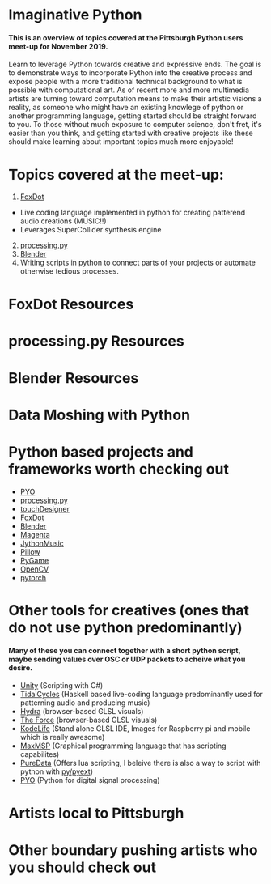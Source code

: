 # Imaginative Python
#### This is an overview of topics covered at the Pittsburgh Python users meet-up for November 2019.


Learn to leverage Python towards creative and expressive ends. The goal is to demonstrate ways to incorporate Python into the creative process and expose people with a more traditional technical background to what is possible with computational art.  As of recent more and more multimedia artists are turning toward computation means to make their artistic visions a reality, as someone who might have an existing knowlege of python or another programming language, getting started should be straight forward to you.  To those without much exposure to computer science, don't fret, it's easier than you think, and getting started with creative projects like these should make learning about important topics much more enjoyable!

# Topics covered at the meet-up:
1. [FoxDot](https://github.com/Qirky/FoxDot) 
* Live coding language implemented in python for creating patterend audio creations (MUSIC!!)
* Leverages SuperCollider synthesis engine
2. [processing.py](https://py.processing.org/)
3. [Blender](https://www.blender.org/)
4. Writing scripts in python to connect parts of your projects or automate otherwise tedious processes.

# FoxDot Resources
# processing.py Resources
# Blender Resources
# Data Moshing with Python

# Python based projects and frameworks worth checking out
* [PYO]()
* [processing.py]()
* [touchDesigner]()
* [FoxDot]()
* [Blender]()
* [Magenta](https://magenta.tensorflow.org/)
* [JythonMusic](https://jythonmusic.me/)
* [Pillow](https://pypi.org/project/Pillow/)
* [PyGame](https://www.pygame.org/wiki/CairoPygame)
* [OpenCV]()
* [pytorch]()




# Other tools for creatives (ones that do not use python predominantly) 
#### Many of these you can connect together with a short python script, maybe sending values over OSC or UDP packets to acheive what you desire.
* [Unity](https://unity.com/) (Scripting with C#)
* [TidalCycles](https://tidalcycles.org/index.php/Welcome) (Haskell based live-coding language predominantly used for patterning audio and producing music)
* [Hydra](https://hydra-editor.glitch.me/?) (browser-based GLSL visuals)
* [The Force](https://github.com/shawnlawson/The_Force) (browser-based GLSL visuals)
* [KodeLife](https://hexler.net/products/kodelife) (Stand alone GLSL IDE, Images for Raspberry pi and mobile which is really awesome)
* [MaxMSP](https://cycling74.com/products/max/) (Graphical programming language that has scripting capabilites)
* [PureData](https://puredata.info/) (Offers lua scripting, I beleive there is also a way to script with python with [py/pyext](https://github.com/grrrr/py))
* [PYO](http://ajaxsoundstudio.com/software/pyo/) (Python for digital signal processing)

# Artists local to Pittsburgh
# Other boundary pushing artists who you should check out

